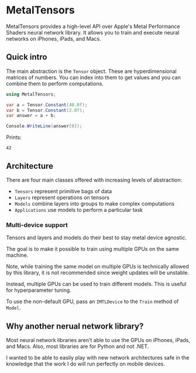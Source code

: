 # MetalTensors

MetalTensors provides a high-level API over Apple's Metal Performance Shaders
neural network library. It allows you to train and execute neural networks
on iPhones, iPads, and Macs.



## Quick intro

The main abstraction is the `Tensor` object.
These are hyperdimensional matrices of numbers.
You can index into them to get values and
you can combine them to perform computations.

```csharp
using MetalTensors;

var a = Tensor.Constant(40.0f);
var b = Tensor.Constant(2.0f);
var answer = a + b;

Console.WriteLine(answer[0]);
```

Prints:

```
42
```



## Architecture

There are four main classes offered with increasing levels of abstraction:

* `Tensors` represent primitive bags of data
* `Layers` represent operations on tensors
* `Models` combine layers into groups to make complex computations
* `Applications` use models to perform a particular task

### Multi-device support

Tensors and layers and models do their best to stay
metal device agnostic.

The goal is to make it possible to train using multiple GPUs
on the same machine.

Note, while training the same model
on multiple GPUs is technically allowed by this library,
it is not recommended since weight updates will be unstable.

Instead, multiple GPUs can be used to train different models.
This is useful for hyperparameter tuning.

To use the non-default GPU, pass an `IMTLDevice` to the
`Train` method of `Model`.



## Why another nerual network library?

Most neural network libraries aren't able to use the GPUs
on iPhones, iPads, and Macs.
Also, most libraries are for Python and not .NET.

I wanted to be able to easily play with new network architectures
safe in the knowledge that the work I do will run perfectly
on mobile devices.

